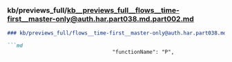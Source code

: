### kb/previews_full/kb__previews_full__flows__time-first__master-only@auth.har.part038.md.part002.md

```md
### kb/previews_full/flows__time-first__master-only@auth.har.part038.md (part 002)

```md
                                  "functionName": "P",
       
```

```

```
